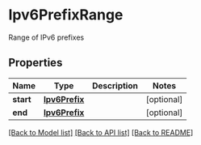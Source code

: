 # Ipv6PrefixRange

Range of IPv6 prefixes
## Properties
Name | Type | Description | Notes
------------ | ------------- | ------------- | -------------
**start** | [**Ipv6Prefix**](Ipv6Prefix.md) |  | [optional] 
**end** | [**Ipv6Prefix**](Ipv6Prefix.md) |  | [optional] 

[[Back to Model list]](../README.md#documentation-for-models) [[Back to API list]](../README.md#documentation-for-api-endpoints) [[Back to README]](../README.md)


